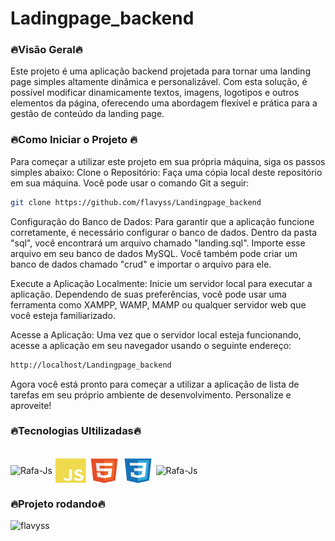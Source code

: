 # Ladingpage_backend

<h3>🔥Visão Geral🔥</h3>

Este projeto é uma aplicação backend projetada para tornar uma landing page simples altamente dinâmica e personalizável. Com esta solução, é possível modificar dinamicamente textos, imagens, logotipos e outros elementos da página, oferecendo uma abordagem flexível e prática para a gestão de conteúdo da landing page.

<h3>🔥Como Iniciar o Projeto 🔥</h3>

Para começar a utilizar este projeto em sua própria máquina, siga os passos simples abaixo:
Clone o Repositório: Faça uma cópia local deste repositório em sua máquina. Você pode usar o comando Git a seguir:

```bash
git clone https://github.com/flavyss/Landingpage_backend
```
Configuração do Banco de Dados: Para garantir que a aplicação funcione corretamente, é necessário configurar o banco de dados. Dentro da pasta "sql", você encontrará um arquivo chamado "landing.sql". Importe esse arquivo em seu banco de dados MySQL. Você também pode criar um banco de dados chamado "crud" e importar o arquivo para ele.

Execute a Aplicação Localmente: Inicie um servidor local para executar a aplicação. Dependendo de suas preferências, você pode usar uma ferramenta como XAMPP, WAMP, MAMP ou qualquer servidor web que você esteja familiarizado.

Acesse a Aplicação: Uma vez que o servidor local esteja funcionando, acesse a aplicação em seu navegador usando o seguinte endereço:
```bash
http://localhost/Landingpage_backend
```
Agora você está pronto para começar a utilizar a aplicação de lista de tarefas em seu próprio ambiente de desenvolvimento. Personalize e aproveite!

<h3>🔥Tecnologias Ultilizadas🔥</h3>
 <div style="display: inline_block"><br>
  <img align="center" alt="Rafa-Js" height="40" width="50" src="https://cdn.jsdelivr.net/gh/devicons/devicon/icons/php/php-original.svg" />
    <img align="center" alt="Rafa-Js" height="40" width="50" src="https://raw.githubusercontent.com/devicons/devicon/master/icons/javascript/javascript-plain.svg">   
  <img align="center" alt="Rafa-HTML" height="40" width="50" src="https://raw.githubusercontent.com/devicons/devicon/master/icons/html5/html5-original.svg">
  <img align="center" alt="Rafa-CSS" height="40" width="50" src="https://raw.githubusercontent.com/devicons/devicon/master/icons/css3/css3-original.svg">
    <img align="center" alt="Rafa-Js" height="40" width="50" src="https://cdn.jsdelivr.net/gh/devicons/devicon/icons/mysql/mysql-original-wordmark.svg" />

</div>
<h3>🔥Projeto rodando🔥</h3>

![flavyss]([https://github.com/flavyss/Ladingpage_backend/blob/main/pkg_foto/f1.png])



